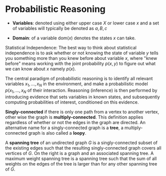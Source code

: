 # Probabilistic Reasoning

- **Variables**: denoted using either upper case $X$ or lower case $x$ and
  a set of variables will typically be denoted as ${a, B, c}$

- **Domain**: of a variable dom($x$) denotes the states $x$ can take.


Statistical Independence: The best way to think about statistical
independence is to ask whether or not knowing the state of variable $y$
tells you something more than you knew before about variable $x$, where
"knew before" means working with the joint probability $p(x, y)$ to figure
out what we can know about $x$ namely $p(x)$.


The central paradigm of probabilistic reasoning is to identify all
relevant variables $x_1, \dots, x_{N}$ in the environment, and make
a probabilistic model $p(x_1, \dots, x_{N}$ of their interaction.
Reasoning (inference) is then performed by introducing evidence that
sets variables in known states, and subsequently computing probabilities
of interest, conditioned on this evidence.

**Singly-connected** if there is only one path from a vertex to another
vertex, other wise the graph is **multiply-connected**. This definition
applies regardless of whether or not the edges in the graph are directed.
An alternative name for a singly-connected graph is a **tree**,
a multiply-connected graph is also called a **loopy**.

A **spanning tree** of an undirected graph $G$ is a singly-connected
subset of the existing edges such that the resulting singly-connected
graph covers all vertices of $G$. On the right is a graph and an
associated spanning tree. A maximum weight spanning tree is a spanning
tree such that the sum of all weights on the edges of the tree is larger
than for any other spanning tree of $G$.

